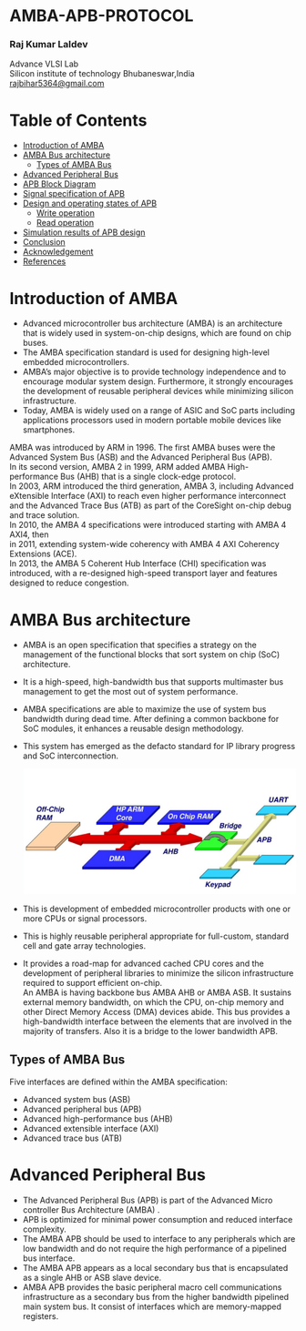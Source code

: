 # AMBA-APB-PROTOCOL
###        Raj Kumar Laldev 
 Advance VLSI Lab   
   Silicon institute of technology Bhubaneswar,India  
       rajbihar5364@gmail.com
 # Table of Contents 
- [Introduction of AMBA](#Introduction-of-AMBA)  
- [AMBA Bus architecture](#AMBA-Bus-Architechture)   
  * [Types of AMBA Bus](#Types-of-AMBA-Bus)
- [Advanced Peripheral Bus](#Advanced-Peripheral-Bus)
- [APB Block Diagram](#APB-Block-Diagram)
- [Signal specification of APB](#signal-specification-of-APB)
- [Design and operating states of APB](#Design-and-operating-states-of-APB)
  * [Write operation](#Write-operation)
  * [Read operation](#Read-operation)
-  [Simulation results of APB design](#Simulation-results-of-APB-design)
-  [Conclusion](#Conclusion)
- [Acknowledgement](#Acknowledgement)
- [References](#References)

# Introduction of AMBA
- Advanced microcontroller bus architecture (AMBA) is an architecture that is widely used in system-on-chip designs, which are found on chip buses. 
- The AMBA specification standard is used for designing high-level embedded microcontrollers. 
- AMBA’s major objective is to provide technology independence and to encourage modular system design. Furthermore, it strongly encourages the development of reusable peripheral devices while minimizing silicon infrastructure.
-  Today, AMBA is widely used on a range of ASIC and SoC parts including applications processors used in modern portable mobile devices like smartphones.

  AMBA was introduced by ARM in 1996. The first AMBA buses were the Advanced System Bus (ASB) and the Advanced Peripheral Bus (APB).     
  In its second version, AMBA 2 in 1999, ARM added AMBA High-performance Bus (AHB) that is a single clock-edge protocol.    
  In 2003, ARM introduced the third generation, AMBA 3, including Advanced eXtensible Interface (AXI) to reach even higher performance interconnect and the Advanced Trace Bus (ATB) as part of the CoreSight on-chip debug and trace solution.                       
  In 2010, the AMBA 4 specifications were introduced starting with AMBA 4 AXI4, then      
  in 2011,  extending system-wide coherency with AMBA 4 AXI Coherency Extensions (ACE).    
  In 2013, the AMBA 5 Coherent Hub Interface (CHI) specification was introduced, with a re-designed high-speed transport layer and features designed to reduce congestion.


  # AMBA Bus architecture
  - AMBA is an open specification that specifies a strategy on the management of the functional blocks that     sort system on chip (SoC) architecture. 
  - It is a high-speed, high-bandwidth bus that supports multimaster bus management to get the most out of    system performance.
  - AMBA specifications are able to maximize the use of system bus bandwidth during dead time. After        defining a common backbone for SoC modules, it enhances a reusable design methodology. 
  - This system has emerged as the defacto standard for IP library progress and SoC interconnection.

    ![Alt](Images/img1.jpg)

  - This is development of embedded microcontroller products with one or more CPUs or signal processors. 
  -  This is highly reusable peripheral appropriate for full-custom, standard cell and gate array technologies. 
  -  It provides a road-map for advanced cached CPU cores and the development of peripheral libraries to minimize the silicon infrastructure required to support efficient on-chip.   
  An AMBA is having backbone bus AMBA AHB or AMBA ASB. It sustains external memory bandwidth, on which the CPU, on-chip memory and other Direct Memory Access (DMA) devices abide. This bus provides a high-bandwidth interface between the elements that are involved in the majority of transfers. Also it is a bridge to the lower bandwidth APB.

 ## Types of AMBA Bus

 Five interfaces are defined within the AMBA specification: 
-   Advanced system bus (ASB)
-   Advanced peripheral bus (APB)
-   Advanced high-performance bus (AHB)
-   Advanced extensible interface (AXI)
-   Advanced trace bus (ATB)

# Advanced Peripheral Bus
- The Advanced Peripheral Bus (APB) is part of the Advanced Micro  controller Bus Architecture (AMBA)  .
-  APB is optimized for minimal power consumption and reduced  interface  complexity.
- The AMBA APB should be used to interface to any peripherals which are  low bandwidth and do not require the  high performance of a pipelined bus  interface.
- The AMBA APB appears as a local secondary bus that is encapsulated as  a single AHB or ASB slave  device.
- AMBA APB provides the basic peripheral macro cell communications infrastructure as a secondary bus from the  higher bandwidth pipelined main system bus. It consist of interfaces which are memory-mapped registers.

